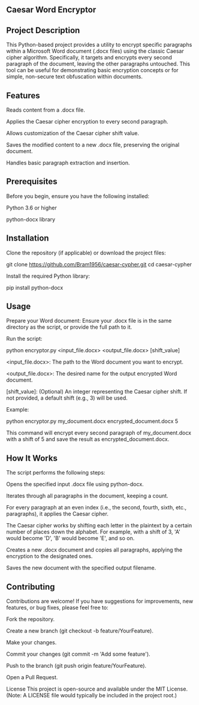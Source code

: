 ## Caesar Word Encryptor
## Project Description
This Python-based project provides a utility to encrypt specific paragraphs within a Microsoft Word document (.docx files) using the classic Caesar cipher algorithm. Specifically, it targets and encrypts every second paragraph of the document, leaving the other paragraphs untouched. This tool can be useful for demonstrating basic encryption concepts or for simple, non-secure text obfuscation within documents.

## Features
Reads content from a .docx file.

Applies the Caesar cipher encryption to every second paragraph.

Allows customization of the Caesar cipher shift value.

Saves the modified content to a new .docx file, preserving the original document.

Handles basic paragraph extraction and insertion.

## Prerequisites
Before you begin, ensure you have the following installed:

Python 3.6 or higher

python-docx library

## Installation
Clone the repository (if applicable) or download the project files:

git clone https://github.com/Bram1956/caesar-cypher.git
cd caesar-cypher


Install the required Python library:

pip install python-docx

## Usage
Prepare your Word document: Ensure your .docx file is in the same directory as the script, or provide the full path to it.

Run the script:

python encryptor.py <input_file.docx> <output_file.docx> [shift_value]

<input_file.docx>: The path to the Word document you want to encrypt.

<output_file.docx>: The desired name for the output encrypted Word document.

[shift_value]: (Optional) An integer representing the Caesar cipher shift. If not provided, a default shift (e.g., 3) will be used.

Example:

python encryptor.py my_document.docx encrypted_document.docx 5

This command will encrypt every second paragraph of my_document.docx with a shift of 5 and save the result as encrypted_document.docx.

## How It Works
The script performs the following steps:

Opens the specified input .docx file using python-docx.

Iterates through all paragraphs in the document, keeping a count.

For every paragraph at an even index (i.e., the second, fourth, sixth, etc., paragraphs), it applies the Caesar cipher.

The Caesar cipher works by shifting each letter in the plaintext by a certain number of places down the alphabet. For example, with a shift of 3, 'A' would become 'D', 'B' would become 'E', and so on.

Creates a new .docx document and copies all paragraphs, applying the encryption to the designated ones.

Saves the new document with the specified output filename.
## Contributing
Contributions are welcome! If you have suggestions for improvements, new features, or bug fixes, please feel free to:

Fork the repository.

Create a new branch (git checkout -b feature/YourFeature).

Make your changes.

Commit your changes (git commit -m 'Add some feature').

Push to the branch (git push origin feature/YourFeature).

Open a Pull Request.

License
This project is open-source and available under the MIT License.
(Note: A LICENSE file would typically be included in the project root.)
